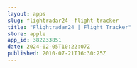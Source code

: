 ```yaml
---
layout: apps
slug: flightradar24--flight-tracker
title: "Flightradar24 | Flight Tracker"
store: apple
app_id: 382233851
date: 2024-02-05T10:22:07Z
published: 2010-07-21T16:30:25Z
---
```

